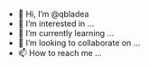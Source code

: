 - 👋 Hi, I’m @qbladea
- 👀 I’m interested in ...
- 🌱 I’m currently learning ...
- 💞️ I’m looking to collaborate on ...
- 📫 How to reach me ...

<!---
qbladea/qbladea is a ✨ special ✨ repository because its `README.md` (this file) appears on your GitHub profile.
You can click the Preview link to take a look at your changes.
--->
